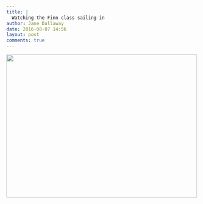 ```yaml
---
title: |
  Watching the Finn class sailing in
author: Jane Dallaway
date: 2016-08-07 14:56
layout: post
comments: true
---
```


<div><a href="http://static.skitters.dallaway.com/tp_IMG_1045.JPG"><img src="http://static.skitters.dallaway.com/tp_thumb_IMG_1045.JPG" width="500" height="375"/></a></div>



  

      
